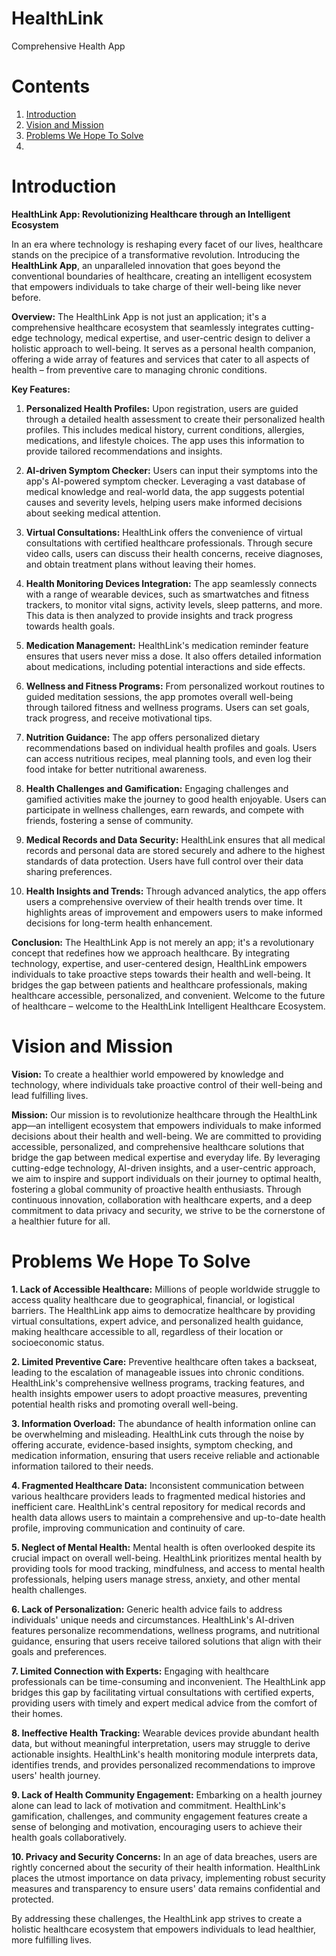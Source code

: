 # HealthLink
Comprehensive Health App

# Contents 

1. [Introduction](#introduction)
2. [Vision and Mission](#vision-and-mission)
3. [Problems We Hope To Solve](#problems-we-hope-to-solve)
4. 

# Introduction 

**HealthLink App: Revolutionizing Healthcare through an Intelligent Ecosystem**

In an era where technology is reshaping every facet of our lives, healthcare stands on the precipice of a transformative revolution. Introducing the **HealthLink App**, an unparalleled innovation that goes beyond the conventional boundaries of healthcare, creating an intelligent ecosystem that empowers individuals to take charge of their well-being like never before.

**Overview:**
The HealthLink App is not just an application; it's a comprehensive healthcare ecosystem that seamlessly integrates cutting-edge technology, medical expertise, and user-centric design to deliver a holistic approach to well-being. It serves as a personal health companion, offering a wide array of features and services that cater to all aspects of health – from preventive care to managing chronic conditions.

**Key Features:**

1. **Personalized Health Profiles:** Upon registration, users are guided through a detailed health assessment to create their personalized health profiles. This includes medical history, current conditions, allergies, medications, and lifestyle choices. The app uses this information to provide tailored recommendations and insights.

2. **AI-driven Symptom Checker:** Users can input their symptoms into the app's AI-powered symptom checker. Leveraging a vast database of medical knowledge and real-world data, the app suggests potential causes and severity levels, helping users make informed decisions about seeking medical attention.

3. **Virtual Consultations:** HealthLink offers the convenience of virtual consultations with certified healthcare professionals. Through secure video calls, users can discuss their health concerns, receive diagnoses, and obtain treatment plans without leaving their homes.

4. **Health Monitoring Devices Integration:** The app seamlessly connects with a range of wearable devices, such as smartwatches and fitness trackers, to monitor vital signs, activity levels, sleep patterns, and more. This data is then analyzed to provide insights and track progress towards health goals.

5. **Medication Management:** HealthLink's medication reminder feature ensures that users never miss a dose. It also offers detailed information about medications, including potential interactions and side effects.

6. **Wellness and Fitness Programs:** From personalized workout routines to guided meditation sessions, the app promotes overall well-being through tailored fitness and wellness programs. Users can set goals, track progress, and receive motivational tips.

7. **Nutrition Guidance:** The app offers personalized dietary recommendations based on individual health profiles and goals. Users can access nutritious recipes, meal planning tools, and even log their food intake for better nutritional awareness.

8. **Health Challenges and Gamification:** Engaging challenges and gamified activities make the journey to good health enjoyable. Users can participate in wellness challenges, earn rewards, and compete with friends, fostering a sense of community.

9. **Medical Records and Data Security:** HealthLink ensures that all medical records and personal data are stored securely and adhere to the highest standards of data protection. Users have full control over their data sharing preferences.

10. **Health Insights and Trends:** Through advanced analytics, the app offers users a comprehensive overview of their health trends over time. It highlights areas of improvement and empowers users to make informed decisions for long-term health enhancement.

**Conclusion:**
The HealthLink App is not merely an app; it's a revolutionary concept that redefines how we approach healthcare. By integrating technology, expertise, and user-centered design, HealthLink empowers individuals to take proactive steps towards their health and well-being. It bridges the gap between patients and healthcare professionals, making healthcare accessible, personalized, and convenient. Welcome to the future of healthcare – welcome to the HealthLink Intelligent Healthcare Ecosystem.

# Vision and Mission

**Vision:**
To create a healthier world empowered by knowledge and technology, where individuals take proactive control of their well-being and lead fulfilling lives.

**Mission:**
Our mission is to revolutionize healthcare through the HealthLink app—an intelligent ecosystem that empowers individuals to make informed decisions about their health and well-being. We are committed to providing accessible, personalized, and comprehensive healthcare solutions that bridge the gap between medical expertise and everyday life. By leveraging cutting-edge technology, AI-driven insights, and a user-centric approach, we aim to inspire and support individuals on their journey to optimal health, fostering a global community of proactive health enthusiasts. Through continuous innovation, collaboration with healthcare experts, and a deep commitment to data privacy and security, we strive to be the cornerstone of a healthier future for all.

# Problems We Hope To Solve 

**1. Lack of Accessible Healthcare:**
Millions of people worldwide struggle to access quality healthcare due to geographical, financial, or logistical barriers. The HealthLink app aims to democratize healthcare by providing virtual consultations, expert advice, and personalized health guidance, making healthcare accessible to all, regardless of their location or socioeconomic status.

**2. Limited Preventive Care:**
Preventive healthcare often takes a backseat, leading to the escalation of manageable issues into chronic conditions. HealthLink's comprehensive wellness programs, tracking features, and health insights empower users to adopt proactive measures, preventing potential health risks and promoting overall well-being.

**3. Information Overload:**
The abundance of health information online can be overwhelming and misleading. HealthLink cuts through the noise by offering accurate, evidence-based insights, symptom checking, and medication information, ensuring that users receive reliable and actionable information tailored to their needs.

**4. Fragmented Healthcare Data:**
Inconsistent communication between various healthcare providers leads to fragmented medical histories and inefficient care. HealthLink's central repository for medical records and health data allows users to maintain a comprehensive and up-to-date health profile, improving communication and continuity of care.

**5. Neglect of Mental Health:**
Mental health is often overlooked despite its crucial impact on overall well-being. HealthLink prioritizes mental health by providing tools for mood tracking, mindfulness, and access to mental health professionals, helping users manage stress, anxiety, and other mental health challenges.

**6. Lack of Personalization:**
Generic health advice fails to address individuals' unique needs and circumstances. HealthLink's AI-driven features personalize recommendations, wellness programs, and nutritional guidance, ensuring that users receive tailored solutions that align with their goals and preferences.

**7. Limited Connection with Experts:**
Engaging with healthcare professionals can be time-consuming and inconvenient. The HealthLink app bridges this gap by facilitating virtual consultations with certified experts, providing users with timely and expert medical advice from the comfort of their homes.

**8. Ineffective Health Tracking:**
Wearable devices provide abundant health data, but without meaningful interpretation, users may struggle to derive actionable insights. HealthLink's health monitoring module interprets data, identifies trends, and provides personalized recommendations to improve users' health journey.

**9. Lack of Health Community Engagement:**
Embarking on a health journey alone can lead to lack of motivation and commitment. HealthLink's gamification, challenges, and community engagement features create a sense of belonging and motivation, encouraging users to achieve their health goals collaboratively.

**10. Privacy and Security Concerns:**
In an age of data breaches, users are rightly concerned about the security of their health information. HealthLink places the utmost importance on data privacy, implementing robust security measures and transparency to ensure users' data remains confidential and protected.

By addressing these challenges, the HealthLink app strives to create a holistic healthcare ecosystem that empowers individuals to lead healthier, more fulfilling lives.
